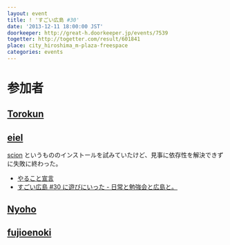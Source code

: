 ```yaml
---
layout: event
title: ! 'すごい広島 #30'
date: '2013-12-11 18:00:00 JST'
doorkeeper: http://great-h.doorkeeper.jp/events/7539
togetter: http://togetter.com/result/601841
place: city_hiroshima_m-plaza-freespace
categories: events
---
```


# 参加者


## [Torokun](https://github.com/Torokun)


## [eiel](https://github.com/eiel)

[scion](https://github.com/nominolo/scion) というもののインストールを試みていたけど、見事に依存性を解決できずに失敗に終わった。

* [やること宣言](https://github.com/great-h/great-h.github.io/issues/460)
* [すごい広島 #30 に遊びにいった - 日常と勉強会と広島と。](http://eielh-life.tumblr.com/post/69701799730/30)

## [Nyoho](https://github.com/Nyoho)

## [fujioenoki](https://github.com/fujioenoki)

